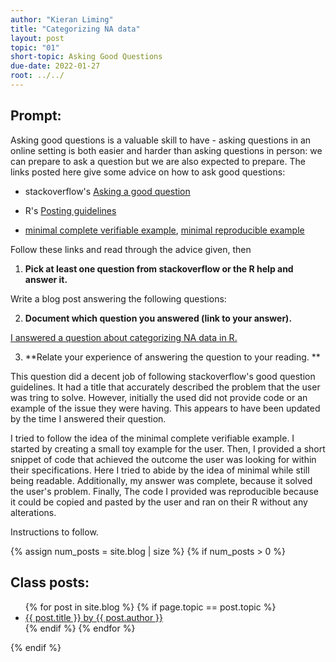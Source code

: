 ```yaml
---
author: "Kieran Liming"
title: "Categorizing NA data"
layout: post
topic: "01"
short-topic: Asking Good Questions
due-date: 2022-01-27
root: ../../
---
```


## Prompt:

Asking good questions is a valuable skill to have - asking questions in an online setting is both easier and harder than asking questions in person: we can prepare to ask a question but we are also expected to prepare.
The links posted here give some advice on how to ask good questions:

- stackoverflow's [Asking a good question](http://stackoverflow.com/help/how-to-ask)

- R's [Posting guidelines](https://www.r-project.org/posting-guide.html)

- [minimal complete verifiable example](https://stackoverflow.com/help/mcve), [minimal reproducible example](https://www.tidyverse.org/help/)

Follow these links and read through the advice given, then

1. **Pick at least one question from stackoverflow or the R help and answer it.**

Write a blog post answering the following questions: 

2. **Document which question you answered (link to your answer).**

[I answered a question about categorizing NA data in R.](https://stackoverflow.com/questions/70839794/recode-continuous-data-into-categorical-data-using-is-na-and-if-else-in-r/70839935#70839935)

3. **Relate your experience of answering the question to your reading. **
 
This question did a decent job of following stackoverflow's good question guidelines. It had a title that accurately described the problem that the user was tring to solve. However, initially the used did not provide code or an example of the issue they were having. This appears to have been updated by the time I answered their question. 

I tried to follow the idea of the minimal complete verifiable example. I started by creating a small toy example for the user. Then, I provided a short snippet of code that achieved the outcome the user was looking for within their specifications. Here I tried to abide by the idea of minimal while still being readable. Additionally, my answer was complete, because it solved the user's problem. Finally, The code I provided was reproducible because it could be copied and pasted by the user and ran on their R without any alterations.  

<!--Go to [https://github.com/Stat585-at-ISU/blog](https://github.com/Stat585-at-ISU/blog) for instructions about how to prepare and submit your blog post.-->
Instructions to follow.


{% assign num_posts = site.blog | size %}
{% if num_posts > 0 %}
## Class posts:

<ul>
{% for post in site.blog %}
  {% if page.topic == post.topic %}
  <li><a href="{{ post.url }}">{{ post.title }} by {{ post.author }}</a></li>
  {% endif %}
{% endfor %}
</ul>
{% endif %}
